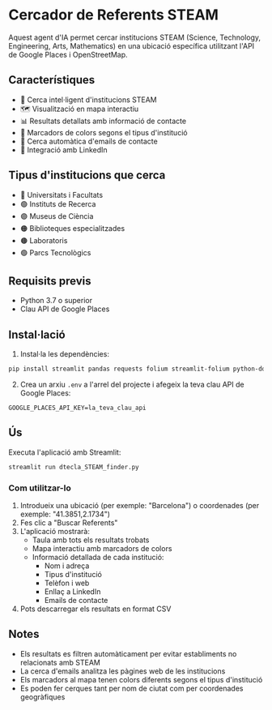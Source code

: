 # Cercador de Referents STEAM

Aquest agent d'IA permet cercar institucions STEAM (Science, Technology, Engineering, Arts, Mathematics) en una ubicació específica utilitzant l'API de Google Places i OpenStreetMap.

## Característiques

- 🎯 Cerca intel·ligent d'institucions STEAM
- 🗺️ Visualització en mapa interactiu
- 📊 Resultats detallats amb informació de contacte
- 🎨 Marcadors de colors segons el tipus d'institució
- 📧 Cerca automàtica d'emails de contacte
- 🔗 Integració amb LinkedIn

## Tipus d'institucions que cerca

- 🔴 Universitats i Facultats
- 🟢 Instituts de Recerca
- 🟣 Museus de Ciència
- 🟠 Biblioteques especialitzades
- 🟤 Laboratoris
- 🟢 Parcs Tecnològics

## Requisits previs

- Python 3.7 o superior
- Clau API de Google Places

## Instal·lació

1. Instal·la les dependències:
```bash
pip install streamlit pandas requests folium streamlit-folium python-dotenv beautifulsoup4
```

2. Crea un arxiu `.env` a l'arrel del projecte i afegeix la teva clau API de Google Places:
```
GOOGLE_PLACES_API_KEY=la_teva_clau_api
```

## Ús

Executa l'aplicació amb Streamlit:
```bash
streamlit run dtecla_STEAM_finder.py
```

### Com utilitzar-lo

1. Introdueix una ubicació (per exemple: "Barcelona") o coordenades (per exemple: "41.3851,2.1734")
2. Fes clic a "Buscar Referents"
3. L'aplicació mostrarà:
   - Taula amb tots els resultats trobats
   - Mapa interactiu amb marcadors de colors
   - Informació detallada de cada institució:
     - Nom i adreça
     - Tipus d'institució
     - Telèfon i web
     - Enllaç a LinkedIn
     - Emails de contacte
4. Pots descarregar els resultats en format CSV

## Notes

- Els resultats es filtren automàticament per evitar establiments no relacionats amb STEAM
- La cerca d'emails analitza les pàgines web de les institucions
- Els marcadors al mapa tenen colors diferents segons el tipus d'institució
- Es poden fer cerques tant per nom de ciutat com per coordenades geogràfiques 